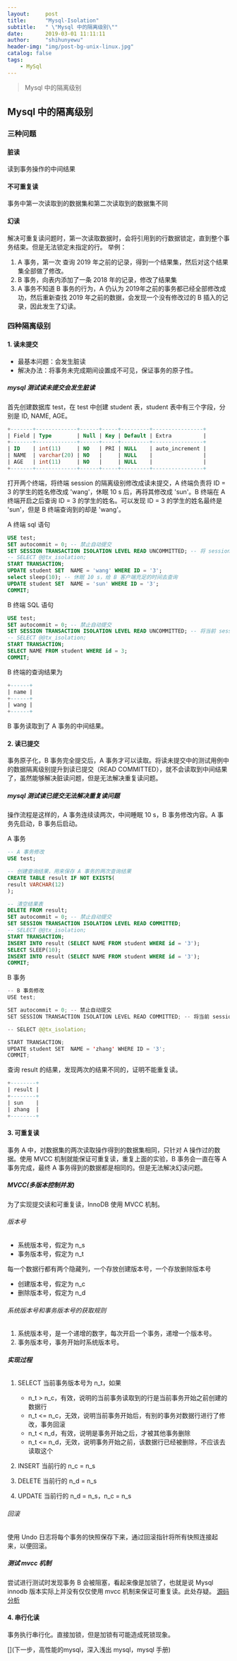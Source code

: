 ```yaml
---
layout:     post
title:      "Mysql-Isolation"
subtitle:   " \"Mysql 中的隔离级别\""
date:       2019-03-01 11:11:11
author:     "shihunyewu"
header-img: "img/post-bg-unix-linux.jpg"
catalog: false
tags:
    - MySql
---
```

> Mysql 中的隔离级别

## Mysql 中的隔离级别
### 三种问题
#### 脏读
读到事务操作的中间结果
#### 不可重复读
事务中第一次读取到的数据集和第二次读取到的数据集不同
#### 幻读
解决可重复读问题时，第一次读取数据时，会将引用到的行数据锁定，直到整个事务结束。但是无法锁定未指定的行。
举例：
1. A 事务，第一次 查询 2019 年之前的记录，得到一个结果集，然后对这个结果集全部做了修改。
2. B 事务，向表内添加了一条 2018 年的记录，修改了结果集
3. A 事务不知道 B 事务的行为，A 仍认为 2019年之前的事务都已经全部修改成功，然后重新查找 2019 年之前的数据，会发现一个没有修改过的 B 插入的记录，因此发生了幻读。


### 四种隔离级别
#### 1. 读未提交
- 最基本问题：会发生脏读
- 解决办法：将事务未完成期间设置成不可见，保证事务的原子性。

##### mysql 测试读未提交会发生脏读
首先创建数据库 test，在 test 中创建 student 表，student 表中有三个字段，分别是 ID, NAME, AGE。
```sql
+-------+-------------+------+-----+---------+----------------+
| Field | Type        | Null | Key | Default | Extra          |
+-------+-------------+------+-----+---------+----------------+
| ID    | int(11)     | NO   | PRI | NULL    | auto_increment |
| NAME  | varchar(20) | NO   |     | NULL    |                |
| AGE   | int(11)     | NO   |     | NULL    |                |
+-------+-------------+------+-----+---------+----------------+
```
打开两个终端，将终端 session 的隔离级别修改成读未提交，A 终端负责将 ID = 3 的学生的姓名修改成 'wang'，休眠 10 s 后，再将其修改成 'sun'。B 终端在 A 终端开启之后查询 ID = 3 的学生的姓名。可以发现 ID = 3 的学生的姓名最终是 'sun'，但是 B 终端查询到的却是 'wang'。

A 终端 sql 语句
```sql
USE test;
SET autocommit = 0; -- 禁止自动提交
SET SESSION TRANSACTION ISOLATION LEVEL READ UNCOMMITTED; -- 将 session 的隔离级别设置成读未提交
-- SELECT @@tx_isolation;
START TRANSACTION;
UPDATE student SET  NAME = 'wang' WHERE ID = '3';
select sleep(10); -- 休眠 10 s，给 B 客户端充足的时间去查询
UPDATE student SET  NAME = 'sun' WHERE ID = '3';
COMMIT;
```

B 终端 SQL 语句
```sql
USE test;
SET autocommit = 0; -- 禁止自动提交
SET SESSION TRANSACTION ISOLATION LEVEL READ UNCOMMITTED; -- 将当前 session 设置成读未提交
-- SELECT @@tx_isolation;
START TRANSACTION;
SELECT NAME FROM student WHERE id = 3;
COMMIT;
```
B 终端的查询结果为
```sql
+------+
| name |
+------+
| wang |
+------+
```
B 事务读取到了 A 事务的中间结果。

#### 2. 读已提交
事务原子化，B 事务完全提交后，A 事务才可以读取。将读未提交中的测试用例中的数据隔离级别提升到读已提交（READ COMMITTED），就不会读取到中间结果了，虽然能够解决脏读问题，但是无法解决重复读问题。

##### mysql 测试读已提交无法解决重复读问题
操作流程是这样的，A 事务连续读两次，中间睡眠 10 s，B 事务修改内容。A 事务先启动，B 事务后启动。

A 事务

```sql
-- A 事务修改
USE test;

-- 创建查询结果，用来保存 A 事务的两次查询结果
CREATE TABLE result IF NOT EXISTS(
result VARCHAR(12)
);

-- 清空结果表
DELETE FROM result;
SET autocommit = 0; -- 禁止自动提交
SET SESSION TRANSACTION ISOLATION LEVEL READ COMMITTED;
-- SELECT @@tx_isolation;
START TRANSACTION;
INSERT INTO result (SELECT NAME FROM student WHERE id = '3');
SELECT SLEEP(10);
INSERT INTO result (SELECT NAME FROM student WHERE id = '3');
COMMIT;
```

B 事务
```java
-- B 事务修改
USE test;

SET autocommit = 0; -- 禁止自动提交
SET SESSION TRANSACTION ISOLATION LEVEL READ COMMITTED; -- 将当前 session 设置成读未提交

-- SELECT @@tx_isolation;

START TRANSACTION;
UPDATE student SET  NAME = 'zhang' WHERE ID = '3';
COMMIT;
```
查询 result 的结果，发现两次的结果不同的，证明不能重复读。
```sql
+--------+
| result |
+--------+
| sun    |
| zhang  |
+--------+
```


#### 3. 可重复读
事务 A 中，对数据集的两次读取操作得到的数据集相同，只针对 A 操作过的数据。使用 MVCC 机制就能保证可重复读，重复上面的实验，B 事务会一直在等 A 事务完成，最终 A 事务得到的数据都是相同的。但是无法解决幻读问题。

##### MVCC(多版本控制并发)
为了实现提交读和可重复读，InnoDB 使用 MVCC 机制。
###### 版本号
- 系统版本号，假定为 n_s
- 事务版本号，假定为 n_t

每一个数据行都有两个隐藏列，一个存放创建版本号，一个存放删除版本号
- 创建版本号，假定为 n_c
- 删除版本号，假定为 n_d

###### 系统版本号和事务版本号的获取规则
1. 系统版本号，是一个递增的数字，每次开启一个事务，递增一个版本号。
2. 事务版本号，事务开始时系统版本号。

###### **实现过程**
1. SELECT
当前事务版本号为 n_t，如果
    - n_t > n_c，有效，说明的当前事务读取到的行是当前事务开始之前创建的数据行
    - n_t <= n_c，无效，说明当前事务开始后，有别的事务对数据行进行了修改，事务回滚
    - n_t < n_d，有效，说明是事务开始之后，才被其他事务删除
    - n_t <= n_d，无效，说明事务开始之前，该数据行已经被删除，不应该去读取这个

2. INSERT
当前行的 n_c = n_s

3. DELETE
当前行的 n_d = n_s

4. UPDATE
当前行的 n_d = n_s，n_c = n_s

###### 回滚
使用 Undo 日志将每个事务的快照保存下来，通过回滚指针将所有快照连接起来，以便回滚。

##### 测试 mvcc 机制
尝试进行测试时发现事务 B 会被阻塞，看起来像是加锁了，也就是说 Mysql innodb 版本实际上并没有仅仅使用 mvcc 机制来保证可重复读。此处存疑。
[源码分析](https://blog.51cto.com/13883927/2164587)
#### 4. 串行化读
事务执行串行化。直接加锁，但是加锁有可能造成死锁现象。


[](下一步，高性能的mysql，深入浅出 mysql，mysql 手册)
